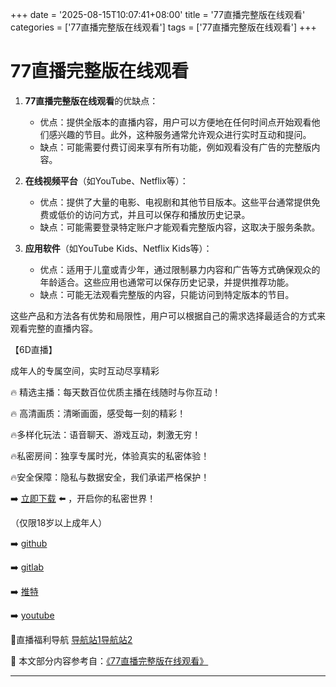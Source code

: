 +++
date = '2025-08-15T10:07:41+08:00'
title = '77直播完整版在线观看'
categories = ['77直播完整版在线观看']
tags = ['77直播完整版在线观看']
+++

# 77直播完整版在线观看

1. **77直播完整版在线观看**的优缺点：
   - 优点：提供全版本的直播内容，用户可以方便地在任何时间点开始观看他们感兴趣的节目。此外，这种服务通常允许观众进行实时互动和提问。
   - 缺点：可能需要付费订阅来享有所有功能，例如观看没有广告的完整版内容。

2. **在线视频平台**（如YouTube、Netflix等）：
   - 优点：提供了大量的电影、电视剧和其他节目版本。这些平台通常提供免费或低价的访问方式，并且可以保存和播放历史记录。
   - 缺点：可能需要登录特定账户才能观看完整版内容，这取决于服务条款。

3. **应用软件**（如YouTube Kids、Netflix Kids等）：
   - 优点：适用于儿童或青少年，通过限制暴力内容和广告等方式确保观众的年龄适合。这些应用也通常可以保存历史记录，并提供推荐功能。
   - 缺点：可能无法观看完整版的内容，只能访问到特定版本的节目。

这些产品和方法各有优势和局限性，用户可以根据自己的需求选择最适合的方式来观看完整的直播内容。

【6D直播】

 成年人的专属空间，实时互动尽享精彩

🔥 精选主播：每天数百位优质主播在线随时与你互动！

🔥 高清画质：清晰画面，感受每一刻的精彩！

🔥多样化玩法：语音聊天、游戏互动，刺激无穷！

🔥私密房间：独享专属时光，体验真实的私密体验！

🔥安全保障：隐私与数据安全，我们承诺严格保护！

➡️ [立即下载](https://down123.s3.ap-east-1.amazonaws.com/down/down.html?channelCode=blog) ⬅️ ，开启你的私密世界！

 （仅限18岁以上成年人）

➡️ [github](https://aldult-live.github.io/)

➡️ [gitlab](https://seo-09598d.gitlab.io/)

➡️ [推特](https://x.com/wegame33)

➡️ [youtube](https://www.youtube.com/@6Dlive)

🔞直播福利导航   [导航站1](https://webstack-86085a.gitlab.io/)[导航站2](https://onlygit123-2.github.io/)

📘 本文部分内容参考自：[《77直播完整版在线观看》](https://webstack-hugo-13.pages.dev/)

---
